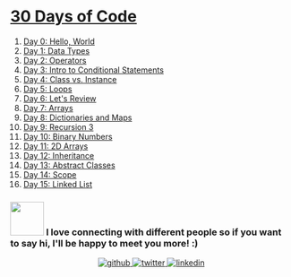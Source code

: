 # [30 Days of Code](https://www.hackerrank.com/domains/tutorials/30-days-of-code?filters%5Bstatus%5D%5B%5D=unsolved&badge_type=30-days-of-code)

1. [Day 0: Hello, World](https://github.com/creeper-exe/ProblemSolving/tree/main/HackerRank/30%20Days%20of%20Code/Day%200:%20Hello%2C%20World)
2. [Day 1: Data Types](https://github.com/creeper-exe/ProblemSolving/tree/main/HackerRank/30%20Days%20of%20Code/Day%201:%20Data%20Types)
3. [Day 2: Operators](https://github.com/creeper-exe/ProblemSolving/tree/main/HackerRank/30%20Days%20of%20Code/Day%202:%20Operators)
4. [Day 3: Intro to Conditional Statements](https://github.com/creeper-exe/ProblemSolving/tree/main/HackerRank/30%20Days%20of%20Code/Day%203:%20Intro%20to%20Conditional%20Statements)
5. [Day 4: Class vs. Instance](https://github.com/creeper-exe/ProblemSolving/tree/main/HackerRank/30%20Days%20of%20Code/Day%204:%20Class%20vs.%20Instance)
6. [Day 5: Loops](https://github.com/creeper-exe/ProblemSolving/tree/main/HackerRank/30%20Days%20of%20Code/Day%205:%20Loops)
7. [Day 6: Let's Review](https://github.com/creeper-exe/ProblemSolving/tree/main/HackerRank/30%20Days%20of%20Code/Day%206:%20Let's%20Review)
8. [Day 7: Arrays](https://github.com/creeper-exe/ProblemSolving/tree/main/HackerRank/30%20Days%20of%20Code/Day%207:%20Arrays)
9. [Day 8: Dictionaries and Maps](https://github.com/creeper-exe/ProblemSolving/tree/main/HackerRank/30%20Days%20of%20Code/Day%208:%20Dictionaries%20and%20Maps)
10. [Day 9: Recursion 3](https://github.com/creeper-exe/ProblemSolving/tree/main/HackerRank/30%20Days%20of%20Code/Day%209:%20Recursion%203)
11. [Day 10: Binary Numbers](https://github.com/creeper-exe/ProblemSolving/tree/main/HackerRank/30%20Days%20of%20Code/Day%2010:%20Binary%20Numbers)
12. [Day 11: 2D Arrays](https://github.com/creeper-exe/ProblemSolving/tree/main/HackerRank/30%20Days%20of%20Code/Day%2011:%202D%20Arrays)
13. [Day 12: Inheritance](https://github.com/creeper-exe/ProblemSolving/tree/main/HackerRank/30%20Days%20of%20Code/Day%2012:%20Inheritance)
14. [Day 13: Abstract Classes](https://github.com/creeper-exe/ProblemSolving/tree/main/HackerRank/30%20Days%20of%20Code/Day%2013:%20Abstract%20Classes)
15. [Day 14: Scope]()
16. [Day 15: Linked List]()






### <img src="https://media.giphy.com/media/LnQjpWaON8nhr21vNW/giphy.gif" width="60"> <b>I love connecting with different people</b> so if you want to say <b>hi, I'll be happy to meet you more!</b> :)

<div align="center">
<a href="https://github.com/creeper-exe" target="_blank">
<img src=https://img.shields.io/badge/github-%2324292e.svg?&style=for-the-badge&logo=github&logoColor=white alt=github style="margin-bottom: 5px;" />
</a>
<a href="https://twitter.com/Nouureldin_Ehab" target="_blank">
<img src=https://img.shields.io/badge/twitter-%2300acee.svg?&style=for-the-badge&logo=twitter&logoColor=white alt=twitter style="margin-bottom: 5px;" />
</a>
<a href="https://linkedin.com/in/noureldin-ehab-a57940190" target="_blank">
<img src=https://img.shields.io/badge/linkedin-%231E77B5.svg?&style=for-the-badge&logo=linkedin&logoColor=white alt=linkedin style="margin-bottom: 5px;" />
</a>  
</div>  
